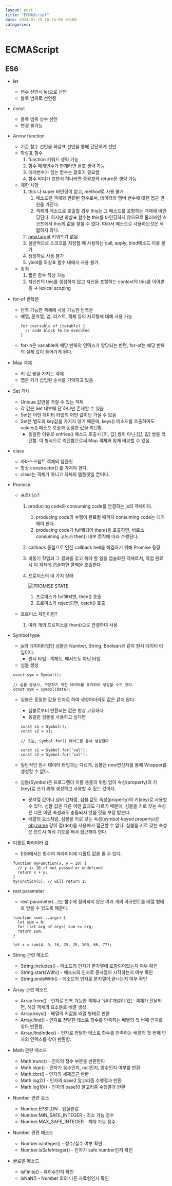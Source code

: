 ```yaml
---
layout: post
title: "ECMAScript"
date: 2024-01-25 10:34:00 +0100
categories:
---
```


# ECMAScript

## ES6

- let
  - 변수 선언시 let으로 선언
  - 블록 범위로 선언됨
- const
  - 블록 범위 상수 선언
  - 변경 불가능
- Arrow function
  - 기존 함수 선언을 화살표 선언을 통해 간단하게 선언
  - 화살표 함수
    1. function 키워드 생략 가능
    2. 함수 매개변수가 한개라면 괄호 생략 가능
    3. 매개변수가 없는 함수는 괄호가 필요함
    4. 함수 바디가 표현식 하나라면 중괄호와 return문 생략 가능
  - 제한 사항
    1. this 나 super 바인딩이 없고, method로 사용 불가
       1. 메소드란 객체와 관련된 함수로써, 데이터와 멤버 변수에 대한 접근 권한을 가진다.
       2. 객체의 메소드로 호출할 경우 this는 그 메소드를 포함하는 객체에 바인딩된다. 하지만 화살표 함수는 this를 바인딩하지 않으므로 둘러싸인 스코프에서 this의 값을 찾을 수 없다. 따라서 메소드로 사용하는것은 적합하지 않다.
    2. [new.target](http://new.target/) 키워드가 없음
    3. 일반적으로 스코프를 지정할 때 사용하는 call, apply, bind메소드 이용 불가
    4. 생성자로 사용 불가
    5. yield를 화살표 함수 내에서 사용 불가
  - 장점
    1. 짧은 함수 작성 가능
    2. 자신만의 this를 생성하지 않고 자신을 포함하는 context의 this를 이어받음 → lexical scoping
- for-of 반복문
  - 반복 가능한 객체에 사용 가능한 반복문
  - 배열, 문자열, 맵, 리스트, 객체 등의 자료형에 대해 사용 가능
    ```
    for (variable of iterable) {
      // code block to be executed
    }
    ```
  - for-in은 variable에 해당 반복의 인덱스가 할당되는 반면, for-of는 해당 반복의 실제 값이 들어가게 된다.
- Map 객체
  - 키-값 쌍을 가지는 객체
  - 맵은 키가 삽입된 순서를 기억하고 있음
- Set 객체
  - Unique 값만을 가질 수 있는 객체
  - 각 값은 Set 내부에 단 하나만 존재할 수 있음
  - Set은 어떤 데이터 타입의 어떤 값이던 가질 수 있음
  - Set은 별도의 key값을 가지지 않기 때문에, keys() 메소드를 호출하여도 values() 메소드 호출과 동일한 값을 리턴함.
    - 동일한 이유로 entries() 메소드 호출시 [키, 값] 쌍이 아닌 [값, 값] 쌍을 리턴함. 이 형식으로 리턴함으로써 Map 객체와 쉽게 비교할 수 있음
- class
  - 자바스크립트 객체의 템플릿
  - 항상 constructor() 를 가져야 한다.
  - class는 객체가 아니고 객체의 템플릿일 뿐이다.
- Promise

  - 프로미스?

    1. producing code와 consuming code를 연결하는 js의 객체이다.
       1. producing code의 수행이 완료될 때까지 consuming code는 대기해야 한다.
       2. producing code가 fulfill되어 then()을 호출하면, 비로소 consuming 코드가 then() 내부 로직에 따라 수행된다.
    2. callback 중첩으로 인한 callback hell을 해결하기 위해 Promise 등장
    3. 비동기 작업과 그 결과를 갖고 해야 할 일을 캡슐화한 객체로서, 작업 완료 시 이 객체에 캡슐화한 콜백을 호출한다.
    4. 프로미스의 네 가지 상태

       ![PROMISE STATE](../../../../../assets/images/ECMA.png)

       1. 프로미스가 fulfill되면, then() 호출
       2. 프로미스가 reject되면, catch() 호출

  - 프로미스 체인이란?
    1. 여러 개의 프로미스를 then()으로 연결하여 사용

- Symbol type

  - js의 데이터타입인 심볼은 Number, String, Boolean과 같이 원시 데이터 타입이다.
    - 원시 타입 : 객체도, 메서드도 아닌 타입
  - 심볼 생성

  ```
  const sym = Symbol();

  // 심볼 생성시, 구분하기 위한 데이터를 추가하여 생성할 수도 있다.
  const sym = Symbol(data);
  ```

  - 심볼은 동일한 값을 인자로 하여 생성하더라도 값은 같지 않다.

    - 심볼로부터 반환되는 값은 항상 고유하다
    - 동일한 심볼을 사용하고 싶다면

    ```
    const s1 = Symbol();
    const s2 = s1;

    // 또는, Symbol.for() 메서드를 통해 생성한다

    const s1 = Symbol.for('val');
    const s2 = Symbol.for('val');
    ```

  - 일반적인 원시 데이터 타입과는 다르게, 심볼은 new연산자를 통해 Wrapper를 생성할 수 없다.
  - 심볼(Symbol)은 프로그램이 이름 충돌의 위험 없이 속성(property)의 키(key)로 쓰기 위해 생성하고 사용할 수 있는 값이다.
    - 문자열 값이나 넘버 값처럼, 심볼 값도 속성(property)의 키(key)로 사용할 수 있다. 심볼 값은 다른 어떤 값과도 다르기 때문에, 심볼을 키로 갖는 속성은 다른 어떤 속성과도 충돌되지 않을 것을 보장 받는다.
    - 배열의 요소처럼, 심볼을 키로 갖는 속성(symbol-keyed property)은 [obj.name](http://obj.name/) 같이 점(dot)을 사용해서 접근할 수 없다. 심볼을 키로 갖는 속성은 반드시 꺽쇠 기호를 써서 접근해야 한다.

- 디폴트 파라미터 값
  - ES6에서는 함수의 파라미터에 디폴트 값을 줄 수 있다.
  ```
  function myFunction(x, y = 10) {
    // y is 10 if not passed or undefined
    return x + y;
  }
  myFunction(5); // will return 15
  ```
- rest parameter

  - rest parameter(...)는 함수에 정의되지 않은 여러 개의 아규먼트를 배열 형태로 받을 수 있도록 해준다.

  ```
  function sum(...args) {
    let sum = 0;
    for (let arg of args) sum += arg;
    return sum;
  }

  let x = sum(4, 9, 16, 25, 29, 100, 66, 77);
  ```

- String 관련 메소드
  - String.includes() - 메소드의 인자가 문자열에 포함되어있는지 여부 확인
  - String.startsWith() - 메소드의 인자로 문자열이 시작하는지 여부 확인
  - String.endsWith() - 메소드의 인자로 문자열이 끝나는지 여부 확인
- Array 관련 메소드
  - Array.from() - 인자로 반복 가능한 객체나 '길이'개념이 있는 객체가 전달되면, 해당 객체의 요소들로 배열 생성
  - Array.keys() - 배열의 키값을 배열 형태로 반환
  - Array.find() - 인자로 전달한 테스트 함수를 만족하는 배열의 첫 번째 인자를 찾아 반환함.
  - Array.findIndex() - 인자로 전달한 테스트 함수를 만족하는 배열의 첫 번째 인자의 인덱스를 찾아 반환함.
- Math 관련 메소드
  - Math.trunc() - 인자의 정수 부분을 반환한다
  - Math.sign() - 인자가 음수인지, null인지, 양수인지 여부를 반환
  - Math.cbrt() - 인자의 세제곱근 반환
  - Math.log2() - 인자의 base2 알고리즘 수행결과 반환
  - Math.log10() - 인자의 base10 알고리즘 수행결과 반환
- Number 관련 요소
  - Number.EPSILON - 엡실론값
  - Number.MIN_SAFE_INTEGER - 최소 가능 정수
  - Number.MAX_SAFE_INTEGER - 최대 가능 정수
- Number 관련 메소드
  - Number.isInteger() - 정수/실수 여부 확인
  - Number.isSafeInteger() - 인자가 safe number인지 확인
- 글로벌 메소드
  - isFinite() - 유리수인지 확인
  - isNaN() - Number 외의 다른 자료형인지 확인
